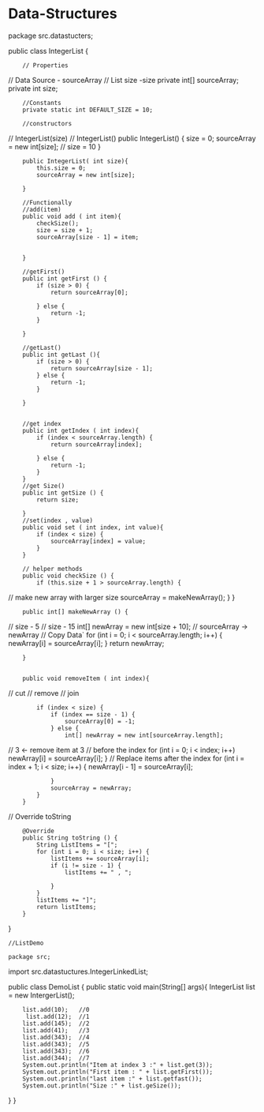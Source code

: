 # Data-Structures

package src.datastucters;

public class IntegerList {

        // Properties
// Data Source - sourceArray
//  List size -size
        private int[] sourceArray;
        private int size;

        //Constants
        private static int DEFAULT_SIZE = 10;

        //constructors
//  IntegerList(size)
//  IntegerList()
        public IntegerList() {
            size = 0;
            sourceArray = new int[size];
//      size = 10
        }

        public IntegerList( int size){
            this.size = 0;
            sourceArray = new int[size];

        }

        //Functionally
        //add(item)
        public void add ( int item){
            checkSize();
            size = size + 1;
            sourceArray[size - 1] = item;


        }

        //getFirst()
        public int getFirst () {
            if (size > 0) {
                return sourceArray[0];

            } else {
                return -1;
            }

        }

        //getLast()
        public int getLast (){
            if (size > 0) {
                return sourceArray[size - 1];
            } else {
                return -1;
            }

        }


        //get index
        public int getIndex ( int index){
            if (index < sourceArray.length) {
                return sourceArray[index];

            } else {
                return -1;
            }
        }
        //get Size()
        public int getSize () {
            return size;

        }
        //set(index , value)
        public void set ( int index, int value){
            if (index < size) {
                sourceArray[index] = value;
            }
        }

        // helper methods
        public void checkSize () {
            if (this.size + 1 > sourceArray.length) {
//            make new array with larger size
                sourceArray = makeNewArray();
            }
        }

        public int[] makeNewArray () {
//            size - 5
//            size - 15
            int[] newArray = new int[size + 10];
//        sourceArray -> newArray
//        Copy Data`
            for (int i = 0; i < sourceArray.length; i++) {
                newArray[i] = sourceArray[i];
            }
            return newArray;

        }


        public void removeItem ( int index){
//    cut
//   remove
//    join

            if (index < size) {
                if (index == size - 1) {
                    sourceArray[0] = -1;
                } else {
                    int[] newArray = new int[sourceArray.length];
//                    3 <- remove item at 3
//                     before the index
                    for (int i = 0; i < index; i++)
                        newArray[i] = sourceArray[i];
                }
//                Replace items after the index
                for (int i = index + 1; i < size; i++) {
                    newArray[i - 1] = sourceArray[i];

                }
                sourceArray = newArray;
            }
        }
//        Override toString

        @Override
        public String toString () {
            String ListItems = "[";
            for (int i = 0; i < size; i++) {
                listItems += sourceArray[i];
                if (i != size - 1) {
                    listItems += " , ";

                }
            }
            listItems += "]";
            return listItems;
        }
}
    
    
    
    
    
    
    //ListDemo
    
    package src;

import src.datastuctures.IntegerLinkedList;

public class DemoList {
    public static void main(String[] args){
        IntegerList list = new IntergerList();

        list.add(10);   //0
         list.add(12);  //1
        list.add(145);  //2
        list.add(41);   //3
        list.add(343);  //4
        list.add(343);  //5
        list.add(343);  //6
        list.add(344);  //7
        System.out.println("Item at index 3 :" + list.get(3));
        System.out.println("First item : " + list.getFirst());
        System.out.println("last item :" + list.getfast());
        System.out.println("Size :" + list.geSize());


 }
}

    



